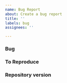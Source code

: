```yaml
---
name: Bug Report
about: Create a bug report
title: ''
labels: bug
assignees: ''

---
```


###  Bug

<!-- A clear and concise description of what the bug is. Please include the full error stack trace, if applicable.-->

### To Reproduce

<!-- Steps to reproduce the behavior. Please include the code if possible. -->

### Repository version
<!-- Please provide the commit hash of the version you are using (running `git rev-parse HEAD`) in your report. -->
